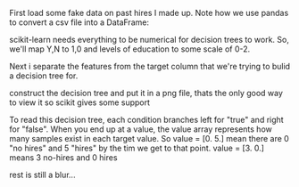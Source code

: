First load some fake data on past hires I made up. Note how we use pandas to convert a csv file into a DataFrame:

scikit-learn needs everything to be numerical for decision trees to work. So, we'll map Y,N to 1,0 and levels of education to some scale of 0-2.

Next i separate the features from the target column that we're trying to bulid a decision tree for.

 construct the decision tree and put it in a png file, thats the only good way to view it so scikit gives some support

To read this decision tree, each condition branches left for "true" and right for "false". When you end up at a value, the value array represents how many samples exist in each target value. So value = [0. 5.] mean there are 0 "no hires" and 5 "hires" by the tim we get to that point. value = [3. 0.] means 3 no-hires and 0 hires

rest is still a blur...